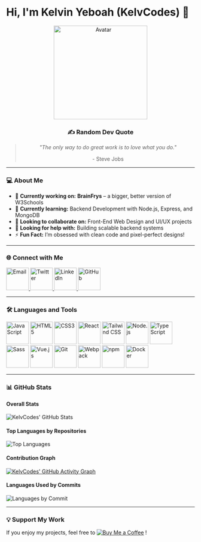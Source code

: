 # Hi, I'm Kelvin Yeboah (KelvCodes) 👋  

<div align="center">
  <img src="https://octodex.github.com/images/filmtocat.png" alt="Avatar" width="250"/>
  <h3>✍️ Random Dev Quote</h3>
  <blockquote>
    <p><i>"The only way to do great work is to love what you do."</i></p>
    <footer>- Steve Jobs</footer>
  </blockquote>
</div>

---

### 💻 About Me  
- 🔭 **Currently working on:** **BrainFrys** – a bigger, better version of W3Schools  
- 🌱 **Currently learning:** Backend Development with Node.js, Express, and MongoDB  
- 👯 **Looking to collaborate on:** Front-End Web Design and UI/UX projects  
- 🤝 **Looking for help with:** Building scalable backend systems  
- ⚡ **Fun Fact:** I’m obsessed with clean code and pixel-perfect designs!  

---

### 🌐 Connect with Me  
<div>
  <a href="mailto:kelvinyeboah.codes@gmail.com">
    <img src="https://cdn.jsdelivr.net/gh/devicons/devicon/icons/google/google-original.svg" alt="Email" width="60" height="60" />
  </a>
  <a href="https://twitter.com/kelvcodes">
    <img src="https://cdn.jsdelivr.net/gh/devicons/devicon/icons/twitter/twitter-original.svg" alt="Twitter" width="60" height="60" />
  </a>
  <a href="https://linkedin.com/in/kelvcodes">
    <img src="https://cdn.jsdelivr.net/gh/devicons/devicon/icons/linkedin/linkedin-original.svg" alt="LinkedIn" width="60" height="60" />
  </a>
  <a href="https://github.com/KelvCodes">
    <img src="https://cdn.jsdelivr.net/gh/devicons/devicon/icons/github/github-original.svg" alt="GitHub" width="60" height="60" />
  </a>
</div>  

---

### 🛠 Languages and Tools  
<div>
  <img src="https://cdn.jsdelivr.net/gh/devicons/devicon/icons/javascript/javascript-original.svg" alt="JavaScript" width="60" height="60" />
  <img src="https://cdn.jsdelivr.net/gh/devicons/devicon/icons/html5/html5-original.svg" alt="HTML5" width="60" height="60" />
  <img src="https://cdn.jsdelivr.net/gh/devicons/devicon/icons/css3/css3-original.svg" alt="CSS3" width="60" height="60" />
  <img src="https://cdn.jsdelivr.net/gh/devicons/devicon/icons/react/react-original.svg" alt="React" width="60" height="60" />
  <img src="https://cdn.jsdelivr.net/gh/devicons/devicon/icons/tailwindcss/tailwindcss-plain.svg" alt="Tailwind CSS" width="60" height="60" />
  <img src="https://cdn.jsdelivr.net/gh/devicons/devicon/icons/nodejs/nodejs-original.svg" alt="Node.js" width="60" height="60" />
  <img src="https://cdn.jsdelivr.net/gh/devicons/devicon/icons/typescript/typescript-original.svg" alt="TypeScript" width="60" height="60" />
  <img src="https://cdn.jsdelivr.net/gh/devicons/devicon/icons/sass/sass-original.svg" alt="Sass" width="60" height="60" />
  <img src="https://cdn.jsdelivr.net/gh/devicons/devicon/icons/vuejs/vuejs-original.svg" alt="Vue.js" width="60" height="60" />
  <img src="https://cdn.jsdelivr.net/gh/devicons/devicon/icons/git/git-original.svg" alt="Git" width="60" height="60" />
  <img src="https://cdn.jsdelivr.net/gh/devicons/devicon/icons/webpack/webpack-original.svg" alt="Webpack" width="60" height="60" />
  <img src="https://cdn.jsdelivr.net/gh/devicons/devicon/icons/npm/npm-original-wordmark.svg" alt="npm" width="60" height="60" />
  <img src="https://cdn.jsdelivr.net/gh/devicons/devicon/icons/docker/docker-original.svg" alt="Docker" width="60" height="60" />
</div>  

---

### 📊 GitHub Stats  

#### Overall Stats  
![KelvCodes' GitHub Stats](https://github-readme-stats.vercel.app/api?username=KelvCodes&show_icons=true&theme=radical&count_private=true)  

#### Top Languages by Repositories  
![Top Languages](https://github-readme-stats.vercel.app/api/top-langs/?username=KelvCodes&layout=compact&theme=radical)  

#### Contribution Graph  
[![KelvCodes' GitHub Activity Graph](https://github-readme-activity-graph.vercel.app/graph?username=KelvCodes&theme=radical)](https://github.com/ashutosh00710/github-readme-activity-graph)  

#### Languages Used by Commits  
![Languages by Commit](https://github-readme-streak-stats.herokuapp.com?user=KelvCodes&theme=radical&hide_border=true)  

---

### 💡 Support My Work  
If you enjoy my projects, feel free to [![Buy Me a Coffee](https://img.shields.io/badge/Buy%20Me%20A%20Coffee-%F0%9F%8C%8D-yellow.svg)](https://www.buymeacoffee.com/kelvcodes) !

